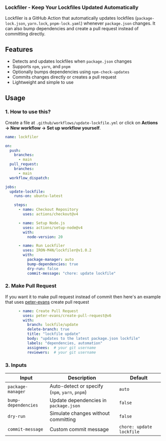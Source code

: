 ### **Lockfiler - Keep Your Lockfiles Updated Automatically**  

Lockfiler is a GitHub Action that automatically updates lockfiles (`package-lock.json`, `yarn.lock`, `pnpm-lock.yaml`) whenever `package.json` changes. It can also bump dependencies and create a pull request instead of committing directly.  

## Features  

- Detects and updates lockfiles when `package.json` changes  
- Supports `npm`, `yarn`, and `pnpm`  
- Optionally bumps dependencies using `npm-check-updates`  
- Commits changes directly or creates a pull request  
- Lightweight and simple to use  

## Usage  

### 1. How to use this?  

Create a file at `.github/workflows/update-lockfile.yml` or click on **Actions → New workflow → Set up workflow yourself**.

```yaml
name: lockfiler

on:
  push:
    branches:
      - main
  pull_request:
    branches:
      - main
  workflow_dispatch:

jobs:
  update-lockfile:
    runs-on: ubuntu-latest

    steps:
      - name: Checkout Repository
        uses: actions/checkout@v4

      - name: Setup Node.js
        uses: actions/setup-node@v4
        with:
          node-version: 20

      - name: Run Lockfiler
        uses: IRON-M4N/lockfiler@v1.0.2
        with:
          package-manager: auto
          bump-dependencies: true
          dry-run: false
          commit-message: "chore: update lockfile"
```

### 2. Make Pull Request  
If you want it to make pull request instead of commit then here's an example that uses [peter-evans](https://github.com/peter-evans/create-pull-request) create pull request
```yaml
      - name: Create Pull Request
        uses: peter-evans/create-pull-request@v6
        with:
          branch: lockfile/update
          delete-branch: true
          title: "lockfile update"
          body: "updates to the latest package.json lockfile"
          labels: "dependencies, automation"
          assignees:  # your git username
          reviewers:  # your git username
```

### 3. Inputs  

| Input              | Description                                       | Default |
|--------------------|-------------------------------------------------|---------|
| `package-manager`  | Auto-detect or specify (`npm`, `yarn`, `pnpm`) | `auto`  |
| `bump-dependencies` | Update dependencies in `package.json`         | `false` |
| `dry-run`         | Simulate changes without committing             | `false` |
| `commit-message`  | Custom commit message                          | `chore: update lockfile` |
